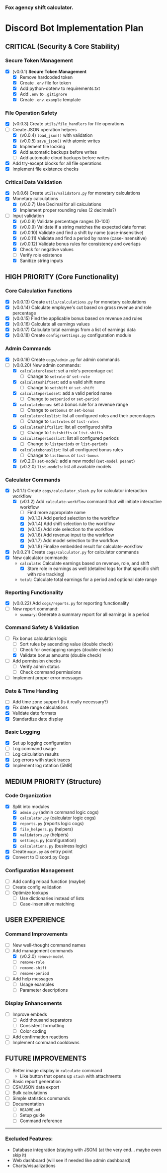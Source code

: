 ### Fox agency shift calculator.

# Discord Bot Implementation Plan

## CRITICAL (Security & Core Stability)

### Secure Token Management

- [x]  (v0.0.1) **Secure Token Management**
    - [x]  Remove hardcoded token
    - [x]  Create `.env` file for token
    - [x]  Add python-dotenv to requirements.txt
    - [x]  Add `.env` to `.gitignore`
    - [x]  Create `.env.example` template

### File Operation Safety

- [x]  (v0.0.3) Create `utils/file_handlers` for file operations
- [ ]  Create JSON operation helpers
    - [x]  (v0.0.4) `load_json()` with validation
    - [x]  (v0.0.5) `save_json()` with atomic writes
    - [x]  Implement file locking
    - [x]  Add automatic backups before writes
    - [ ]  Add automatic cloud backups before writes
- [x]  Add try-except blocks for all file operations
- [x]  Implement file existence checks

### Critical Data Validation

- [x]  (v0.0.6) Create `utils/validators.py` for monetary calculations
- [x]  Monetary calculations
    - [x]  (v0.0.7) Use Decimal for all calculations
    - [x]  Implement proper rounding rules (2 decimals?)
- [ ]  Input validation
    - [x]  (v0.0.8) Validate percentage ranges (0-100)
    - [x]  (v0.0.9) Validate if a string matches the expected date format
    - [x]  (v0.0.10) Validate and find a shift by name (case-insensitive)
    - [x]  (v0.0.11) Validate and find a period by name (case-insensitive)
    - [x]  (v0.0.12) Validate bonus rules for consistency and overlaps
    - [x]  Check for negative values
    - [ ]  Verify role existence
    - [x]  Sanitize string inputs

## HIGH PRIORITY (Core Functionality)

### Core Calculation Functions

- [x]  (v0.0.13) Create `utils/calculations.py` for monetary calculations
- [x]  (v0.0.14) Calculate employee's cut based on gross revenue and role percentage
- [x]  (v0.0.15) Find the applicable bonus based on revenue and rules
- [x]  (v0.0.16) Calculate all earnings values
- [x]  (v0.0.17) Calculate total earnings from a list of earnings data
- [x]  (v0.0.18) Create `config/settings.py` configuration module

### Admin Commands

- [x]  (v0.0.19) Create `cogs/admin.py` for admin commands
- [ ]  (v0.0.20) New admin commands:
    - [x]  `calculateroleset`: set a role's percentage cut
        - [ ]  Change to `setrole` or `set-role`
    - [x]  `calculateshiftset`: add a valid shift name
        - [ ]  Change to `setshift` or `set-shift`
    - [x]  `calculateperiodset`: add a valid period name
        - [ ]  Change to `setperiod` or `set-period`
    - [x]  `calculatebonus`: set a bonus rule for a revenue range
        - [ ]  Change to `setbonus` or `set-bonus`
    - [x]  `calculateroleslist`: list all configured roles and their percentages
        - [ ]  Change to `listroles` or `list-roles`
    - [x]  `calculateshiftslist`: list all configured shifts
        - [ ]  Change to `listshifts` or `list-shifts`
    - [x]  `calculateperiodslist`: list all configured periods
        - [ ]  Change to `listperiods` or `list-periods`
    - [x]  `calculatebonuslist`: list all configured bonus rules
        - [ ]  Change to `listbonus` or `list-bonus`
    - [x] (v0.2.0) `set-model`: add a new model (`set-model peanut`)
    - [x] (v0.2.0) `list-models`: list all available models

### Calculator Commands

- [x]  (v0.1.1) Create `cogs/calculator_slash.py` for calculator interaction workflow
    - [x] (v0.1.2) Add `calculate-workflow` command that will initiate interactive workflow
        - [ ] Find more appropriate name
        - [x] (v0.1.3) Add period selection to the workflow
        - [x] (v0.1.4) Add shift selection to the workflow
        - [x] (v0.1.5) Add role selection to the workflow
        - [x] (v0.1.6) Add revenue input to the workflow
        - [x] (v0.1.7) Add model selection to the workflow
        - [x] (v0.1.8) Finalize embedded result for calculate-workflow
- [x]  (v0.0.21) Create `cogs/calculator.py` for calculator commands
- [x]  New calculator commands:
    - `calculate`: Calculate earnings based on revenue, role, and shift
        - [x]  Store role in earnings as well (detailed logs for that specific shift with role tracking)
    - `total`: Calculate total earnings for a period and optional date range

### Reporting Functionality

- [x]  (v0.0.22) Add `cogs/reports.py` for reporting functionality
- [ ]  New report command:
    - `summary`: Generate a summary report for all earnings in a period

### Command Safety & Validation

- [ ]  Fix bonus calculation logic
    - [ ]  Sort rules by ascending value (double check)
    - [ ]  Check for overlapping ranges (double check)
    - [x]  Validate bonus amounts (double check)
- [ ]  Add permission checks
    - [ ]  Verify admin status
    - [ ]  Check command permissions
- [ ]  Implement proper error messages

### Date & Time Handling

- [ ]  Add time zone support (Is it really necessary?)
- [x]  Fix date range calculations
- [x]  Validate date formats
- [x]  Standardize date display

### Basic Logging

- [x]  Set up logging configuration
- [ ]  Log command usage
- [ ]  Log calculation results
- [x]  Log errors with stack traces
- [x]  Implement log rotation (5MB)

## MEDIUM PRIORITY (Structure)

### Code Organization

- [x]  Split into modules
    - [x]  `admin.py` (admin command logic cogs)
    - [x]  `calculator.py` (calculator logic cogs)
    - [x]  `reports.py` (reports logic cogs)
    - [x]  `file_helpers.py` (helpers)
    - [x]  `validators.py` (helpers)
    - [x]  `settings.py` (configuration)
    - [x]  `calculations.py` (business logic)
- [x]  Create `main.py` as entry point
- [x]  Convert to Discord.py Cogs

### Configuration Management

- [ ]  Add config reload function (maybe)
- [ ]  Create config validation
- [ ]  Optimize lookups
    - [ ]  Use dictionaries instead of lists
    - [ ]  Case-insensitive matching

## USER EXPERIENCE

### Command Improvements

- [ ]  New well-thought command names
- [ ]  Add management commands
    - [x] (v0.2.0) `remove-model`
    - [ ]  `remove-role`
    - [ ]  `remove-shift`
    - [ ]  `remove-period`
- [ ]  Add help messages
    - [ ]  Usage examples
    - [ ]  Parameter descriptions

### Display Enhancements

- [ ]  Improve embeds
    - [ ]  Add thousand separators
    - [ ]  Consistent formatting
    - [ ]  Color coding
- [ ]  Add confirmation reactions
- [ ]  Implement command cooldowns

## FUTURE IMPROVEMENTS

- [ ]  Better image display in `calculate` command
    - Like button that opens up `stash` with attachments
- [ ]  Basic report generation
- [ ]  CSV/JSON data export
- [ ]  Bulk calculations
- [ ]  Simple statistics commands
- [ ]  Documentation
    - [ ]  `README.md`
    - [ ]  Setup guide
    - [ ]  Command reference

---

### Excluded Features:

- Database integration (staying with JSON) (at the very end... maybe even skip it)
- Web dashboard (will see if needed like admin dashboard)
- Charts/visualizations